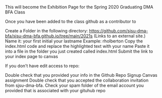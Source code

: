 This  will become the Exhibition Page for the Spring 2020 Graduating  DMA BFA Class

Once you have been added to the class github as a contributor to 

Create a Folder in the following directory: https://github.com/sjsu-dma-bfa/sjsu-dma-bfa.github.io/tree/main/2021s (Links to an external site.)
Name it: your first initial your lastname
Example: rholberton
Copy the index.html code and replace the  highlighted  text with your name
Paste it into a file in the folder you just created called index.html
Submit the link to your index page to canvas

If you don't have edit access to repo:

Double check that you provided your info in the Github Repo Signup Canvas assignment
Double check that you accepted the collaboration invitation from sjsu-dma-bfa. Check your spam folder of the email account you provided that is associated with your gituhub repo
 
